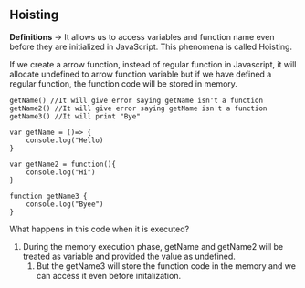 ## Hoisting

**Definitions** -> It allows us to access variables and function name even before they are initialized in JavaScript. This phenomena is called Hoisting.

If we create a arrow function, instead of regular function in Javascript, it will allocate undefined to arrow function variable but if we have defined a regular function, the function code will be stored in memory. 

```
getName() //It will give error saying getName isn't a function
getName2() //It will give error saying getName isn't a function
getName3() //It will print "Bye"

var getName = ()=> {
    console.log("Hello)
}

var getName2 = function(){
    console.log("Hi")
}

function getName3 {
    console.log("Byee")
}

```

What happens in this code when it is executed?
1. During the memory execution phase, getName and getName2 will be treated as variable and provided the value as undefined.
   1. But the getName3 will store the function code in the memory and we can access it even before initalization.